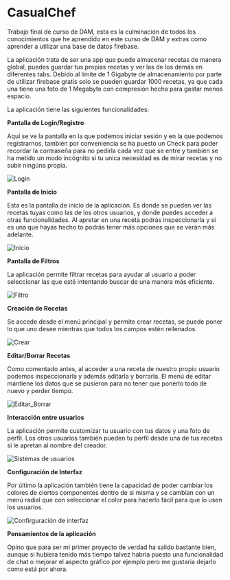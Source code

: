 # CasualChef
Trabajo final de curso de DAM, esta es la culminación de todos los conocimientos que he aprendido en este curso de DAM 
y extras como aprender a utilizar una base de datos firebase.

La aplicación trata de ser una app que puede almacenar recetas de manera global, puedes guardar tus propias recetas y ver las de los demás en diferentes tabs.
Debido al límite de 1 Gigabyte de almacenamiento por parte de utilizar firebase gratis solo se pueden guardar 1000 recetas, ya que cada una tiene una foto de 1 Megabyte con compresión hecha para gastar menos espacio.

La aplicación tiene las siguientes funcionalidades:
 
 
**Pantalla de Login/Registro**

Aquí se ve la pantalla en la que podemos iniciar sesión y en la que podemos registrarnos, también por conveniencia se ha puesto un Check para poder recordar la contraseña para no pedirla cada vez que se entre y también se ha metido un modo incógnito si tu unica necesidad es de mirar recetas y no subir ningúna propia.

![Login](https://github.com/ShepiJ/CasualChef/assets/127141346/d609cee9-b570-47a5-b889-5d60c76a886b)

**Pantalla de Inicio**

Esta es la pantalla de inicio de la aplicación. Es donde se pueden ver las recetas tuyas como las de los otros usuarios, y donde puedes acceder a otras funcionalidades. Al apretar en una receta podrás inspeccionarla y si es una que hayas hecho to podrás tener más opciones que se verán más adelante.

![Inicio](https://github.com/ShepiJ/CasualChef/assets/127141346/53c69fb5-bb1d-4dd3-9a2b-6cfbc0164af0)

**Pantalla de Filtros**

La aplicación permite filtrar recetas para ayudar al usuario a poder seleccionar las que esté intentando buscar de una manera más eficiente.

![Filtro](https://github.com/ShepiJ/CasualChef/assets/127141346/c1265398-9b87-451a-84ec-ffe8a86ba2a1)

**Creación de Recetas**

Se accede desde el menú principal y permite crear recetas, se puede poner lo que uno desee mientras que todos los campos estén rellenados.

![Crear](https://github.com/ShepiJ/CasualChef/assets/127141346/bd4db6d1-dcfe-4550-9a4f-dfa7a8aacf5f)

**Editar/Borrar Recetas**

Como comentado antes, al acceder a una receta de nuestro propio usuario podemos inspeccionarla y además editarla y borrarla. El menú de editar mantiene los datos que se pusieron para no tener que ponerlo todo de nuevo y perder tiempo.

![Editar_Borrar](https://github.com/ShepiJ/CasualChef/assets/127141346/f9bf05d4-afe0-4075-9e49-f797d4a75b56)

**Interacción entre usuarios**

La aplicación permite customizar tu usuario con tus datos y una foto de perfil. Los otros usuarios también pueden tu perfil desde una de tus recetas si le apretan al nombre del creador.

![Sistemas de usuarios](https://github.com/ShepiJ/CasualChef/assets/127141346/52349997-cdde-4181-ba8d-672c30604b97)

**Configuración de Interfaz**

Por último la aplicación también tiene la capacidad de poder cambiar los colores de ciertos componentes dentro de si misma y se cambian con un menú radial que con seleccionar el color para hacerlo fácil para que lo usen los usuarios.

![Confirguración de interfaz](https://github.com/ShepiJ/CasualChef/assets/127141346/403b4abe-2bdd-4c37-ba4d-502465d1d5f0)


**Pensamientos de la aplicación**

Opino que para ser mi primer proyecto de verdad ha salido bastante bien, aunque si hubiera tenido más tiempo talvez habria puesto una funcionalidad de chat o mejorar el aspecto gráfico por ejemplo pero me gustaria dejarlo como está por ahora.
